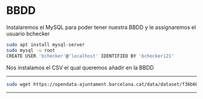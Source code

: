 
# BBDD

Instalaremos el MySQL para poder tener nuestra BBDD y le assignaremos el usuario bchecker

```bash
sudo apt install mysql-server
sudo mysql -u root
CREATE USER 'bchecker'@'localhost' IDENTIFIED BY 'bchecker121'

```

Nos instalamos el CSV el qual queremos añadir en la BBDD 

---
```bash
sudo wget https://opendata-ajuntament.barcelona.cat/data/dataset/f36b60f2-9541-4d08-b0f9-b0a9313fab3d/resource/29d9ff10-6892-4f16-9012-d5c4997857e7/download
```
---
